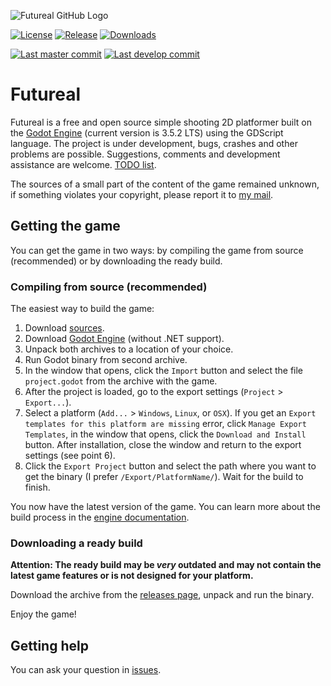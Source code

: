 ![Futureal GitHub Logo](https://user-images.githubusercontent.com/64222535/219353568-d8dd14d2-261f-4622-893e-5e6d597f1f90.png)

[![License](https://img.shields.io/github/license/GREAT-DNG/Futureal?label=License&color=white)](https://github.com/GREAT-DNG/Futureal/blob/master/LICENSE)
[![Release](https://img.shields.io/github/v/tag/GREAT-DNG/Futureal?label=Release&color=white)](https://github.com/GREAT-DNG/Futureal/releases)
[![Downloads](https://img.shields.io/github/downloads/GREAT-DNG/Futureal/total?label=Downloads&color=white)](https://github.com/GREAT-DNG/Futureal/releases)

[![Last master commit](https://img.shields.io/github/last-commit/GREAT-DNG/Futureal/master?label=Last%20master%20commit&color=white)](https://github.com/GREAT-DNG/Futureal/commits/master)
[![Last develop commit](https://img.shields.io/github/last-commit/GREAT-DNG/Futureal/develop?label=Last%20develop%20commit&color=white)](https://github.com/GREAT-DNG/Futureal/commits/develop)

# Futureal
Futureal is a free and open source simple shooting 2D platformer built on the [Godot Engine](https://github.com/godotengine/godot) (current version is 3.5.2 LTS) using the GDScript language. The project is under development, bugs, crashes and other problems are possible. Suggestions, comments and development assistance are welcome. [TODO list](https://github.com/GREAT-DNG/Futureal/blob/master/TODO.md).

The sources of a small part of the content of the game remained unknown, if something violates your copyright, please report it to [my mail](mailto:greatdng@gmail.com).

## Getting the game
You can get the game in two ways: by compiling the game from source (recommended) or by downloading the ready build.

### Compiling from source (recommended)
The easiest way to build the game:
1. Download [sources](https://github.com/GREAT-DNG/Futureal/archive/refs/heads/master.zip).
2. Download [Godot Engine](https://github.com/godotengine/godot/releases/download/3.5.2-stable/) (without .NET support).
3. Unpack both archives to a location of your choice.
4. Run Godot binary from second archive.
5. In the window that opens, click the `Import` button and select the file `project.godot` from the archive with the game.
6. After the project is loaded, go to the export settings (`Project` > `Export...`).
7. Select a platform (`Add...` > `Windows`, `Linux`, or `OSX`). If you get an `Export templates for this platform are missing` error, click `Manage Export Templates`, in the window that opens, click the `Download and Install` button. After installation, close the window and return to the export settings (see point 6).
8. Click the `Export Project` button and select the path where you want to get the binary (I prefer `/Export/PlatformName/`). Wait for the build to finish.

You now have the latest version of the game. You can learn more about the build process in the [engine documentation](https://docs.godotengine.org/en/3.5/tutorials/export/index.html).

### Downloading a ready build
**Attention: The ready build may be *very* outdated and may not contain the latest game features or is not designed for your platform.**

Download the archive from the [releases page](https://github.com/GREAT-DNG/Futureal/releases), unpack and run the binary.

Enjoy the game!

## Getting help
You can ask your question in [issues](https://github.com/GREAT-DNG/Futureal/issues).
